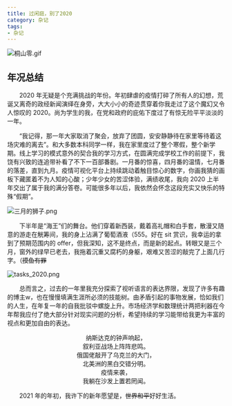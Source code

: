 ```yaml
---
title: 过闲庭，别了2020
category: 杂记
tags:
- 杂记
---
```


![桐山零.gif](https://i.loli.net/2021/01/09/G3qgjXNdPQWOuxC.gif)

## 年况总结
&emsp;&emsp;2020 年无疑是个充满挑战的年份。年初肆虐的疫情打碎了所有人的幻想，荒诞又离奇的政经新闻演绎在身旁，大大小小的奇迹贯穿着你我走过了这个魔幻又令人惊叹的 2020。尚为学生的我，在党和政府的庇佑下度过了有惊无险平平淡淡的一年。

&emsp;&emsp;“我记得，那一年大家取消了聚会，放弃了团圆，安安静静待在家里等待着这场灾难的离去”。和大多数本科同学一样，我在家里度过了整个寒假，整个新学期。线上学习的模式意外的契合我的学习方式，在圆满完成学校工作的前提下，我饶有兴致的连追带补看了不下一百部番剧。一月番的惊喜，四月番的温情，七月番的落差，直到九月。疫情可视化平台上持续跳动着触目惊心的数字，你画我猜的画板下藏匿着不为人知的心酸；少年少女的苦涩体验，满绩收尾，我向 2020 上半年交出了属于我的满分答卷。可能很多年以后，我依然会怀念这段充实又快乐的特殊“假期”。

![三月的狮子.png](https://i.loli.net/2021/01/09/ahU6xYNBlQEg1pc.png)

&emsp;&emsp;下半年是“海王”们的舞台。他们穿着新西装，戴着高礼帽和白手套，散漫又随意的游走在觥筹间，我的身上沾满了葡萄酒液（555。好在 sit 赏识，我幸运的拿到了预期范围内的 offer，但我深知，这不是终点，而是新的起点。转眼又是三个月，窗外的绿早已老去，我拖着沉重又腐朽的身躯，艰难又苦涩的敲完了上面几行字。（~~摸鱼有罪~~

![tasks_2020.png](https://i.loli.net/2021/01/09/2YHhIl1PwsRtCxk.png)

&emsp;&emsp;总而言之，过去的一年里我充分探索了视听语言的表达界限，发现了许多有趣的博主w，也在慢慢填满生涯所必须的技能树。由矛盾引起的事物发展，恰如我们的人生，在年复一年的自我批驳中螺旋上升。市场经济学和数理统计两把利器在今年帮我应付了绝大部分针对现实问题的分析，希望持续的学习能带给我更为丰富的视点和更加自由的表达。

<center>纳斯达克的钟声响起，<br>
叙利亚战场上阵阵悲鸣。<br>
俄国佬敲开了乌克兰的大门，<br>
北美洲的黑白交错分明。<br>
疫情来袭，<br>
我躺在沙发上置若罔闻。</center>

&emsp;&emsp;2021 年的年初，我许下的新年愿望是，~~世界和平~~好好生活。
